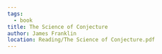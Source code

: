 ```yaml
---
tags:
  - book
title: The Science of Conjecture
author: James Franklin
location: Reading/The Science of Conjecture.pdf
---
```

